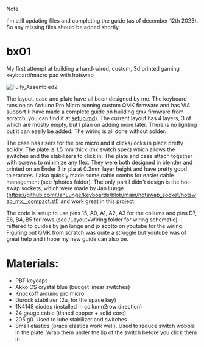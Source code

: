 > [!NOTE]
> I'm still updating files and completing the guide (as of december 12th 2023). So any missing files should be added shortly
# bx01
My first attempt at building a hand-wired, custom, 3d printed gaming keyboard/macro pad with hotswap 


![Fully_Assembled2](https://github.com/Baxtrom/bx01/assets/152244482/e0b6d013-c037-442b-86c9-37bb19da8384)

The layout, case and plate have all been designed by me. The keyboard runs on an Arduino Pro Micro running custom QMK firmware and has VIA support (I have made a complete guide on building qmk firmware from scratch, you can find it at [setup.md](https://github.com/Baxtrom/bx01/blob/main/setup.md#qmk-setup)). The current layout has 4 layers, 3 of which are mostly empty, but I plan on adding more later. There is no lighting but it can easily be added. The wiring is all done without solder. 

The case has risers for the pro micro and it clicks/locks in place pretty solidly. The plate is 1.5 mm thick (mx switch spec) which allows the switches and the stabilizers to click in. The plate and case attach together with screws to minimize any flex. They were both designed in blender and printed on an Ender 3 in pla at 0.2mm layer height and have pretty good tolerances. I also quickly made some cable combs for easier cable management (see /photos folder). The only part I didn't design is the hot-swap sockets, which were made by Jan Lunge (https://github.com/JanLunge/keyboards/blob/main/hotswap_socket/hotswap_mx__compact.stl) and work great in this project. 

The code is setup to use pins 15, A0, A1, A2, A3 for the collums and pins D7, E6, B4, B5 for rows (see /Layout+Wiring folder for wiring schematic). I reffered to guides by jan lunge and jo scotto on youtube for the wiring. Figuring out QMK from scratch was quite a struggle but youtube was of great help and i hope my new guide can also be. 







# Materials:
- PBT keycaps 
- Akko CS crystal blue (budget linear switches)
- Knockoff arduino pro micro
- Durock stabilizer (2u, for the space key)
- 1N4148 diodes (installed in collumn2row direction)
- 24 gauge cable (tinned copper + solid core) 
- 205 g0. Used to lube stabilizer and switches
- Small elastics (brace elastics work well). Used to reduce switch wobble in the plate. Wrap them under the lip of the switch before you click them in
